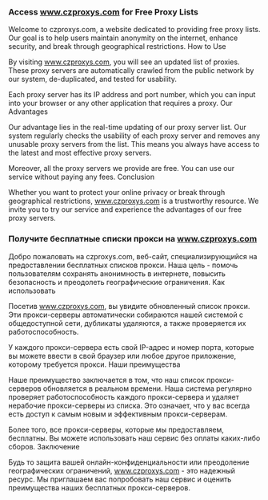 ### Access www.czproxys.com for Free Proxy Lists

Welcome to czproxys.com, a website dedicated to providing free proxy lists. Our goal is to help users maintain anonymity on the internet, enhance security, and break through geographical restrictions.
How to Use

By visiting www.czproxys.com, you will see an updated list of proxies. These proxy servers are automatically crawled from the public network by our system, de-duplicated, and tested for usability.

Each proxy server has its IP address and port number, which you can input into your browser or any other application that requires a proxy.
Our Advantages

Our advantage lies in the real-time updating of our proxy server list. Our system regularly checks the usability of each proxy server and removes any unusable proxy servers from the list. This means you always have access to the latest and most effective proxy servers.

Moreover, all the proxy servers we provide are free. You can use our service without paying any fees.
Conclusion

Whether you want to protect your online privacy or break through geographical restrictions, www.czproxys.com is a trustworthy resource. We invite you to try our service and experience the advantages of our free proxy servers.

### Получите бесплатные списки прокси на www.czproxys.com

Добро пожаловать на czproxys.com, веб-сайт, специализирующийся на предоставлении бесплатных списков прокси. Наша цель - помочь пользователям сохранять анонимность в интернете, повысить безопасность и преодолеть географические ограничения.
Как использовать

Посетив www.czproxys.com, вы увидите обновленный список прокси. Эти прокси-серверы автоматически собираются нашей системой с общедоступной сети, дубликаты удаляются, а также проверяется их работоспособность.

У каждого прокси-сервера есть свой IP-адрес и номер порта, которые вы можете ввести в свой браузер или любое другое приложение, которому требуется прокси.
Наши преимущества

Наше преимущество заключается в том, что наш список прокси-серверов обновляется в реальном времени. Наша система регулярно проверяет работоспособность каждого прокси-сервера и удаляет нерабочие прокси-серверы из списка. Это означает, что у вас всегда есть доступ к самым новым и эффективным прокси-серверам.

Более того, все прокси-серверы, которые мы предоставляем, бесплатны. Вы можете использовать наш сервис без оплаты каких-либо сборов.
Заключение

Будь то защита вашей онлайн-конфиденциальности или преодоление географических ограничений, www.czproxys.com - это надежный ресурс. Мы приглашаем вас попробовать наш сервис и оценить преимущества наших бесплатных прокси-серверов.
